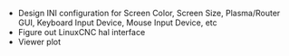 * Design INI configuration for Screen Color, Screen Size, Plasma/Router GUI, Keyboard Input Device, Mouse Input Device, etc
* Figure out LinuxCNC hal interface
* Viewer plot

